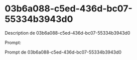 # 03b6a088-c5ed-436d-bc07-55334b3943d0

Description de 03b6a088-c5ed-436d-bc07-55334b3943d0

Prompt:

Prompt de 03b6a088-c5ed-436d-bc07-55334b3943d0